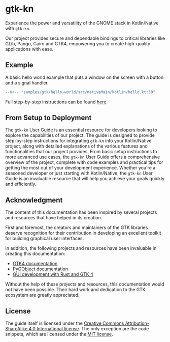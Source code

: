 # gtk-kn

Experience the power and versatility of the GNOME stack in Kotlin/Native with ``gtk-kn``.

Our project provides secure and dependable bindings to critical libraries like GLib, Pango, Cairo and GTK4, empowering
you to create high-quality applications with ease.

## Example

A basic hello world example that puts a window on the screen with a button and a signal handler.

``` kotlin title="samples/gtk/hello-world/src/nativeMain/kotlin/hello.kt"
--8<-- "samples/gtk/hello-world/src/nativeMain/kotlin/hello.kt:30"
```

Full step-by-step instructions can be found [here](user-guide/index.md).

## From Setup to Deployment

The `gtk-kn` [User Guide](user-guide/index.md) is an essential resource for developers looking to explore the
capabilities of our project. The guide is designed to provide step-by-step instructions for integrating `gtk-kn` into
your Kotlin/Native project, along with detailed explanations of the various features and functionalities that our
project provides. From basic setup instructions to more advanced use cases, the `gtk-kn` User Guide offers a
comprehensive overview of the project, complete with code examples and practical tips for getting the most out of your
development experience. Whether you're a seasoned developer or just starting with Kotlin/Native, the `gtk-kn` User Guide
is an invaluable resource that will help you achieve your goals quickly and efficiently.

## Acknowledgment

The content of this documentation has been inspired by several projects and resources that have helped in its creation.

First and foremost, the creators and maintainers of the GTK libraries deserve recognition for their contribution in
developing an excellent toolkit for building graphical user interfaces.

In addition, the following projects and resources have been invaluable in creating this documentation:

- [GTK4 documentation](https://docs.gtk.org/gtk4/)
- [PyGObject documentation](https://pygobject.readthedocs.io/en/latest/)
- [GUI development with Rust and GTK 4](https://gtk-rs.org/gtk4-rs/git/book/)

Without the help of these projects and resources, this documentation would not have been possible. Their hard work and
dedication to the GTK ecosystem are greatly appreciated.

## License

The guide itself is licensed under
the [Creative Commons Attribution-ShareAlike 4.0 International license](https://creativecommons.org/licenses/by-sa/4.0/).
The only exception are the code snippets, which are licensed under
the [MIT license](https://gitlab.com/gtk-kn/gtk-kn/-/blob/master/README.md).
